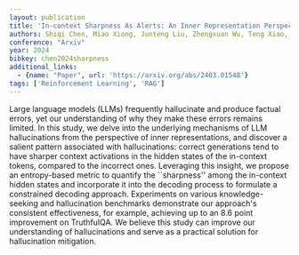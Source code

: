 ```yaml
---
layout: publication
title: 'In-context Sharpness As Alerts: An Inner Representation Perspective For Hallucination Mitigation'
authors: Shiqi Chen, Miao Xiong, Junteng Liu, Zhengxuan Wu, Teng Xiao, Siyang Gao, Junxian He
conference: "Arxiv"
year: 2024
bibkey: chen2024sharpness
additional_links:
  - {name: "Paper", url: 'https://arxiv.org/abs/2403.01548'}
tags: ['Reinforcement Learning', 'RAG']
---
```

Large language models (LLMs) frequently hallucinate and produce factual
errors, yet our understanding of why they make these errors remains limited. In
this study, we delve into the underlying mechanisms of LLM hallucinations from
the perspective of inner representations, and discover a salient pattern
associated with hallucinations: correct generations tend to have sharper
context activations in the hidden states of the in-context tokens, compared to
the incorrect ones. Leveraging this insight, we propose an entropy-based metric
to quantify the ``sharpness'' among the in-context hidden states and
incorporate it into the decoding process to formulate a constrained decoding
approach. Experiments on various knowledge-seeking and hallucination benchmarks
demonstrate our approach's consistent effectiveness, for example, achieving up
to an 8.6 point improvement on TruthfulQA. We believe this study can improve
our understanding of hallucinations and serve as a practical solution for
hallucination mitigation.
